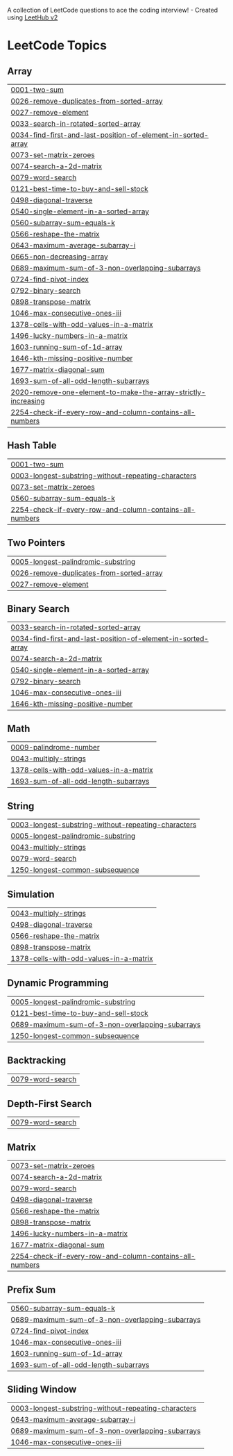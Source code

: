 A collection of LeetCode questions to ace the coding interview! - Created using [LeetHub v2](https://github.com/arunbhardwaj/LeetHub-2.0)
<!---LeetCode Topics Start-->
# LeetCode Topics
## Array
|  |
| ------- |
| [0001-two-sum](https://github.com/suggalalohith/leetcode/tree/master/0001-two-sum) |
| [0026-remove-duplicates-from-sorted-array](https://github.com/suggalalohith/leetcode/tree/master/0026-remove-duplicates-from-sorted-array) |
| [0027-remove-element](https://github.com/suggalalohith/leetcode/tree/master/0027-remove-element) |
| [0033-search-in-rotated-sorted-array](https://github.com/suggalalohith/leetcode/tree/master/0033-search-in-rotated-sorted-array) |
| [0034-find-first-and-last-position-of-element-in-sorted-array](https://github.com/suggalalohith/leetcode/tree/master/0034-find-first-and-last-position-of-element-in-sorted-array) |
| [0073-set-matrix-zeroes](https://github.com/suggalalohith/leetcode/tree/master/0073-set-matrix-zeroes) |
| [0074-search-a-2d-matrix](https://github.com/suggalalohith/leetcode/tree/master/0074-search-a-2d-matrix) |
| [0079-word-search](https://github.com/suggalalohith/leetcode/tree/master/0079-word-search) |
| [0121-best-time-to-buy-and-sell-stock](https://github.com/suggalalohith/leetcode/tree/master/0121-best-time-to-buy-and-sell-stock) |
| [0498-diagonal-traverse](https://github.com/suggalalohith/leetcode/tree/master/0498-diagonal-traverse) |
| [0540-single-element-in-a-sorted-array](https://github.com/suggalalohith/leetcode/tree/master/0540-single-element-in-a-sorted-array) |
| [0560-subarray-sum-equals-k](https://github.com/suggalalohith/leetcode/tree/master/0560-subarray-sum-equals-k) |
| [0566-reshape-the-matrix](https://github.com/suggalalohith/leetcode/tree/master/0566-reshape-the-matrix) |
| [0643-maximum-average-subarray-i](https://github.com/suggalalohith/leetcode/tree/master/0643-maximum-average-subarray-i) |
| [0665-non-decreasing-array](https://github.com/suggalalohith/leetcode/tree/master/0665-non-decreasing-array) |
| [0689-maximum-sum-of-3-non-overlapping-subarrays](https://github.com/suggalalohith/leetcode/tree/master/0689-maximum-sum-of-3-non-overlapping-subarrays) |
| [0724-find-pivot-index](https://github.com/suggalalohith/leetcode/tree/master/0724-find-pivot-index) |
| [0792-binary-search](https://github.com/suggalalohith/leetcode/tree/master/0792-binary-search) |
| [0898-transpose-matrix](https://github.com/suggalalohith/leetcode/tree/master/0898-transpose-matrix) |
| [1046-max-consecutive-ones-iii](https://github.com/suggalalohith/leetcode/tree/master/1046-max-consecutive-ones-iii) |
| [1378-cells-with-odd-values-in-a-matrix](https://github.com/suggalalohith/leetcode/tree/master/1378-cells-with-odd-values-in-a-matrix) |
| [1496-lucky-numbers-in-a-matrix](https://github.com/suggalalohith/leetcode/tree/master/1496-lucky-numbers-in-a-matrix) |
| [1603-running-sum-of-1d-array](https://github.com/suggalalohith/leetcode/tree/master/1603-running-sum-of-1d-array) |
| [1646-kth-missing-positive-number](https://github.com/suggalalohith/leetcode/tree/master/1646-kth-missing-positive-number) |
| [1677-matrix-diagonal-sum](https://github.com/suggalalohith/leetcode/tree/master/1677-matrix-diagonal-sum) |
| [1693-sum-of-all-odd-length-subarrays](https://github.com/suggalalohith/leetcode/tree/master/1693-sum-of-all-odd-length-subarrays) |
| [2020-remove-one-element-to-make-the-array-strictly-increasing](https://github.com/suggalalohith/leetcode/tree/master/2020-remove-one-element-to-make-the-array-strictly-increasing) |
| [2254-check-if-every-row-and-column-contains-all-numbers](https://github.com/suggalalohith/leetcode/tree/master/2254-check-if-every-row-and-column-contains-all-numbers) |
## Hash Table
|  |
| ------- |
| [0001-two-sum](https://github.com/suggalalohith/leetcode/tree/master/0001-two-sum) |
| [0003-longest-substring-without-repeating-characters](https://github.com/suggalalohith/leetcode/tree/master/0003-longest-substring-without-repeating-characters) |
| [0073-set-matrix-zeroes](https://github.com/suggalalohith/leetcode/tree/master/0073-set-matrix-zeroes) |
| [0560-subarray-sum-equals-k](https://github.com/suggalalohith/leetcode/tree/master/0560-subarray-sum-equals-k) |
| [2254-check-if-every-row-and-column-contains-all-numbers](https://github.com/suggalalohith/leetcode/tree/master/2254-check-if-every-row-and-column-contains-all-numbers) |
## Two Pointers
|  |
| ------- |
| [0005-longest-palindromic-substring](https://github.com/suggalalohith/leetcode/tree/master/0005-longest-palindromic-substring) |
| [0026-remove-duplicates-from-sorted-array](https://github.com/suggalalohith/leetcode/tree/master/0026-remove-duplicates-from-sorted-array) |
| [0027-remove-element](https://github.com/suggalalohith/leetcode/tree/master/0027-remove-element) |
## Binary Search
|  |
| ------- |
| [0033-search-in-rotated-sorted-array](https://github.com/suggalalohith/leetcode/tree/master/0033-search-in-rotated-sorted-array) |
| [0034-find-first-and-last-position-of-element-in-sorted-array](https://github.com/suggalalohith/leetcode/tree/master/0034-find-first-and-last-position-of-element-in-sorted-array) |
| [0074-search-a-2d-matrix](https://github.com/suggalalohith/leetcode/tree/master/0074-search-a-2d-matrix) |
| [0540-single-element-in-a-sorted-array](https://github.com/suggalalohith/leetcode/tree/master/0540-single-element-in-a-sorted-array) |
| [0792-binary-search](https://github.com/suggalalohith/leetcode/tree/master/0792-binary-search) |
| [1046-max-consecutive-ones-iii](https://github.com/suggalalohith/leetcode/tree/master/1046-max-consecutive-ones-iii) |
| [1646-kth-missing-positive-number](https://github.com/suggalalohith/leetcode/tree/master/1646-kth-missing-positive-number) |
## Math
|  |
| ------- |
| [0009-palindrome-number](https://github.com/suggalalohith/leetcode/tree/master/0009-palindrome-number) |
| [0043-multiply-strings](https://github.com/suggalalohith/leetcode/tree/master/0043-multiply-strings) |
| [1378-cells-with-odd-values-in-a-matrix](https://github.com/suggalalohith/leetcode/tree/master/1378-cells-with-odd-values-in-a-matrix) |
| [1693-sum-of-all-odd-length-subarrays](https://github.com/suggalalohith/leetcode/tree/master/1693-sum-of-all-odd-length-subarrays) |
## String
|  |
| ------- |
| [0003-longest-substring-without-repeating-characters](https://github.com/suggalalohith/leetcode/tree/master/0003-longest-substring-without-repeating-characters) |
| [0005-longest-palindromic-substring](https://github.com/suggalalohith/leetcode/tree/master/0005-longest-palindromic-substring) |
| [0043-multiply-strings](https://github.com/suggalalohith/leetcode/tree/master/0043-multiply-strings) |
| [0079-word-search](https://github.com/suggalalohith/leetcode/tree/master/0079-word-search) |
| [1250-longest-common-subsequence](https://github.com/suggalalohith/leetcode/tree/master/1250-longest-common-subsequence) |
## Simulation
|  |
| ------- |
| [0043-multiply-strings](https://github.com/suggalalohith/leetcode/tree/master/0043-multiply-strings) |
| [0498-diagonal-traverse](https://github.com/suggalalohith/leetcode/tree/master/0498-diagonal-traverse) |
| [0566-reshape-the-matrix](https://github.com/suggalalohith/leetcode/tree/master/0566-reshape-the-matrix) |
| [0898-transpose-matrix](https://github.com/suggalalohith/leetcode/tree/master/0898-transpose-matrix) |
| [1378-cells-with-odd-values-in-a-matrix](https://github.com/suggalalohith/leetcode/tree/master/1378-cells-with-odd-values-in-a-matrix) |
## Dynamic Programming
|  |
| ------- |
| [0005-longest-palindromic-substring](https://github.com/suggalalohith/leetcode/tree/master/0005-longest-palindromic-substring) |
| [0121-best-time-to-buy-and-sell-stock](https://github.com/suggalalohith/leetcode/tree/master/0121-best-time-to-buy-and-sell-stock) |
| [0689-maximum-sum-of-3-non-overlapping-subarrays](https://github.com/suggalalohith/leetcode/tree/master/0689-maximum-sum-of-3-non-overlapping-subarrays) |
| [1250-longest-common-subsequence](https://github.com/suggalalohith/leetcode/tree/master/1250-longest-common-subsequence) |
## Backtracking
|  |
| ------- |
| [0079-word-search](https://github.com/suggalalohith/leetcode/tree/master/0079-word-search) |
## Depth-First Search
|  |
| ------- |
| [0079-word-search](https://github.com/suggalalohith/leetcode/tree/master/0079-word-search) |
## Matrix
|  |
| ------- |
| [0073-set-matrix-zeroes](https://github.com/suggalalohith/leetcode/tree/master/0073-set-matrix-zeroes) |
| [0074-search-a-2d-matrix](https://github.com/suggalalohith/leetcode/tree/master/0074-search-a-2d-matrix) |
| [0079-word-search](https://github.com/suggalalohith/leetcode/tree/master/0079-word-search) |
| [0498-diagonal-traverse](https://github.com/suggalalohith/leetcode/tree/master/0498-diagonal-traverse) |
| [0566-reshape-the-matrix](https://github.com/suggalalohith/leetcode/tree/master/0566-reshape-the-matrix) |
| [0898-transpose-matrix](https://github.com/suggalalohith/leetcode/tree/master/0898-transpose-matrix) |
| [1496-lucky-numbers-in-a-matrix](https://github.com/suggalalohith/leetcode/tree/master/1496-lucky-numbers-in-a-matrix) |
| [1677-matrix-diagonal-sum](https://github.com/suggalalohith/leetcode/tree/master/1677-matrix-diagonal-sum) |
| [2254-check-if-every-row-and-column-contains-all-numbers](https://github.com/suggalalohith/leetcode/tree/master/2254-check-if-every-row-and-column-contains-all-numbers) |
## Prefix Sum
|  |
| ------- |
| [0560-subarray-sum-equals-k](https://github.com/suggalalohith/leetcode/tree/master/0560-subarray-sum-equals-k) |
| [0689-maximum-sum-of-3-non-overlapping-subarrays](https://github.com/suggalalohith/leetcode/tree/master/0689-maximum-sum-of-3-non-overlapping-subarrays) |
| [0724-find-pivot-index](https://github.com/suggalalohith/leetcode/tree/master/0724-find-pivot-index) |
| [1046-max-consecutive-ones-iii](https://github.com/suggalalohith/leetcode/tree/master/1046-max-consecutive-ones-iii) |
| [1603-running-sum-of-1d-array](https://github.com/suggalalohith/leetcode/tree/master/1603-running-sum-of-1d-array) |
| [1693-sum-of-all-odd-length-subarrays](https://github.com/suggalalohith/leetcode/tree/master/1693-sum-of-all-odd-length-subarrays) |
## Sliding Window
|  |
| ------- |
| [0003-longest-substring-without-repeating-characters](https://github.com/suggalalohith/leetcode/tree/master/0003-longest-substring-without-repeating-characters) |
| [0643-maximum-average-subarray-i](https://github.com/suggalalohith/leetcode/tree/master/0643-maximum-average-subarray-i) |
| [0689-maximum-sum-of-3-non-overlapping-subarrays](https://github.com/suggalalohith/leetcode/tree/master/0689-maximum-sum-of-3-non-overlapping-subarrays) |
| [1046-max-consecutive-ones-iii](https://github.com/suggalalohith/leetcode/tree/master/1046-max-consecutive-ones-iii) |
<!---LeetCode Topics End-->